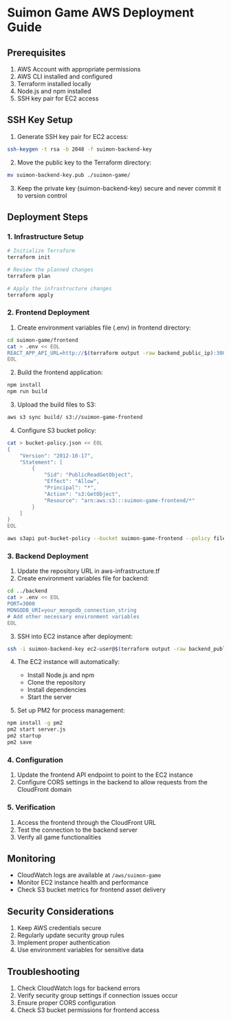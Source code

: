 # Suimon Game AWS Deployment Guide

## Prerequisites
1. AWS Account with appropriate permissions
2. AWS CLI installed and configured
3. Terraform installed locally
4. Node.js and npm installed
5. SSH key pair for EC2 access

## SSH Key Setup
1. Generate SSH key pair for EC2 access:
```bash
ssh-keygen -t rsa -b 2048 -f suimon-backend-key
```
2. Move the public key to the Terraform directory:
```bash
mv suimon-backend-key.pub ./suimon-game/
```
3. Keep the private key (suimon-backend-key) secure and never commit it to version control

## Deployment Steps

### 1. Infrastructure Setup
```bash
# Initialize Terraform
terraform init

# Review the planned changes
terraform plan

# Apply the infrastructure changes
terraform apply
```

### 2. Frontend Deployment
1. Create environment variables file (.env) in frontend directory:
```bash
cd suimon-game/frontend
cat > .env << EOL
REACT_APP_API_URL=http://$(terraform output -raw backend_public_ip):3000
EOL
```

2. Build the frontend application:
```bash
npm install
npm run build
```

3. Upload the build files to S3:
```bash
aws s3 sync build/ s3://suimon-game-frontend
```

4. Configure S3 bucket policy:
```bash
cat > bucket-policy.json << EOL
{
    "Version": "2012-10-17",
    "Statement": [
        {
            "Sid": "PublicReadGetObject",
            "Effect": "Allow",
            "Principal": "*",
            "Action": "s3:GetObject",
            "Resource": "arn:aws:s3:::suimon-game-frontend/*"
        }
    ]
}
EOL

aws s3api put-bucket-policy --bucket suimon-game-frontend --policy file://bucket-policy.json
```

### 3. Backend Deployment
1. Update the repository URL in aws-infrastructure.tf
2. Create environment variables file for backend:
```bash
cd ../backend
cat > .env << EOL
PORT=3000
MONGODB_URI=your_mongodb_connection_string
# Add other necessary environment variables
EOL
```

3. SSH into EC2 instance after deployment:
```bash
ssh -i suimon-backend-key ec2-user@$(terraform output -raw backend_public_ip)
```

4. The EC2 instance will automatically:
   - Install Node.js and npm
   - Clone the repository
   - Install dependencies
   - Start the server

5. Set up PM2 for process management:
```bash
npm install -g pm2
pm2 start server.js
pm2 startup
pm2 save
```

### 4. Configuration
1. Update the frontend API endpoint to point to the EC2 instance
2. Configure CORS settings in the backend to allow requests from the CloudFront domain

### 5. Verification
1. Access the frontend through the CloudFront URL
2. Test the connection to the backend server
3. Verify all game functionalities

## Monitoring
- CloudWatch logs are available at `/aws/suimon-game`
- Monitor EC2 instance health and performance
- Check S3 bucket metrics for frontend asset delivery

## Security Considerations
1. Keep AWS credentials secure
2. Regularly update security group rules
3. Implement proper authentication
4. Use environment variables for sensitive data

## Troubleshooting
1. Check CloudWatch logs for backend errors
2. Verify security group settings if connection issues occur
3. Ensure proper CORS configuration
4. Check S3 bucket permissions for frontend access